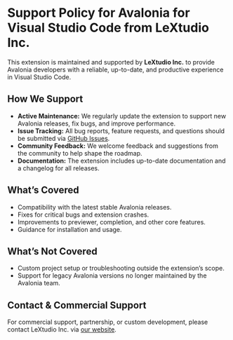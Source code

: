 # Support Policy for Avalonia for Visual Studio Code from LeXtudio Inc.

This extension is maintained and supported by **LeXtudio Inc.** to provide Avalonia developers with a reliable, up-to-date, and productive experience in Visual Studio Code.

## How We Support

- **Active Maintenance:** We regularly update the extension to support new Avalonia releases, fix bugs, and improve performance.
- **Issue Tracking:** All bug reports, feature requests, and questions should be submitted via [GitHub Issues](https://github.com/lextudio/AvaloniaVSCode/issues).
- **Community Feedback:** We welcome feedback and suggestions from the community to help shape the roadmap.
- **Documentation:** The extension includes up-to-date documentation and a changelog for all releases.

## What’s Covered

- Compatibility with the latest stable Avalonia releases.
- Fixes for critical bugs and extension crashes.
- Improvements to previewer, completion, and other core features.
- Guidance for installation and usage.

## What’s Not Covered

- Custom project setup or troubleshooting outside the extension’s scope.
- Support for legacy Avalonia versions no longer maintained by the Avalonia team.

## Contact & Commercial Support

For commercial support, partnership, or custom development, please contact LeXtudio Inc. via [our website](https://lextudio.com).
